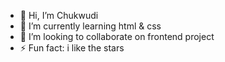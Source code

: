 - 👋 Hi, I’m Chukwudi
- 🌱 I’m currently learning html & css
- 💞️ I’m looking to collaborate on frontend project
- ⚡ Fun fact: i like the stars
<!---
GuyzVictor/GuyzVictor is a ✨ special ✨ repository because its `README.md` (this file) appears on your GitHub profile.
You can click the Preview link to take a look at your changes.
--->
